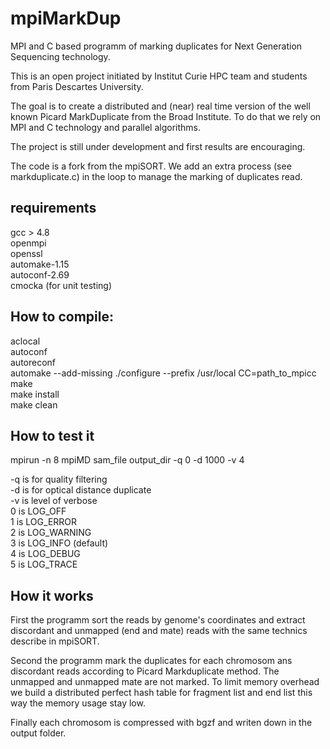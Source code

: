 # mpiMarkDup
MPI and C based programm of marking duplicates for Next Generation Sequencing technology.  

This is an open project initiated by Institut Curie HPC team and students from Paris Descartes University.

The goal is to create a distributed and (near) real time version of the well known Picard MarkDuplicate from the Broad Institute. To do that we rely on MPI and C technology and parallel algorithms.   

The project is still under development and first results are encouraging.

The code is a fork from the mpiSORT. We add an extra process (see markduplicate.c) in the loop to manage the marking of duplicates read.

requirements
------------
gcc > 4.8 <br />
openmpi <br />
openssl <br />
automake-1.15 <br />
autoconf-2.69 <br />
cmocka (for unit testing)

How to compile:
--------------
aclocal <br />
autoconf <br />
autoreconf <br />
automake --add-missing
./configure --prefix /usr/local CC=path_to_mpicc <br />
make <br />
make install <br />
make clean <br />

How to test it
-------------

mpirun -n 8 mpiMD sam_file output_dir -q 0 -d 1000 -v 4 <br />

-q is for quality filtering <br />
-d is for optical distance duplicate <br />
-v is level of verbose <br />
    0 is LOG_OFF  <br />
    1 is LOG_ERROR  <br />
    2 is LOG_WARNING  <br />
    3 is LOG_INFO (default) <br />
    4 is LOG_DEBUG  <br />
    5 is LOG_TRACE  <br />

How it works
------------

First the programm sort the reads by genome's coordinates and extract discordant and unmapped (end and mate) reads with the same technics describe in mpiSORT. <br />

Second the programm mark the duplicates for each chromosom ans discordant reads according to Picard Markduplicate method. The unmapped and unmapped mate are not marked. To limit memory overhead we build a distributed perfect hash table for fragment list and end list this way the memory usage stay low.  <br />

Finally each chromosom is compressed with bgzf and writen down in the output folder.




